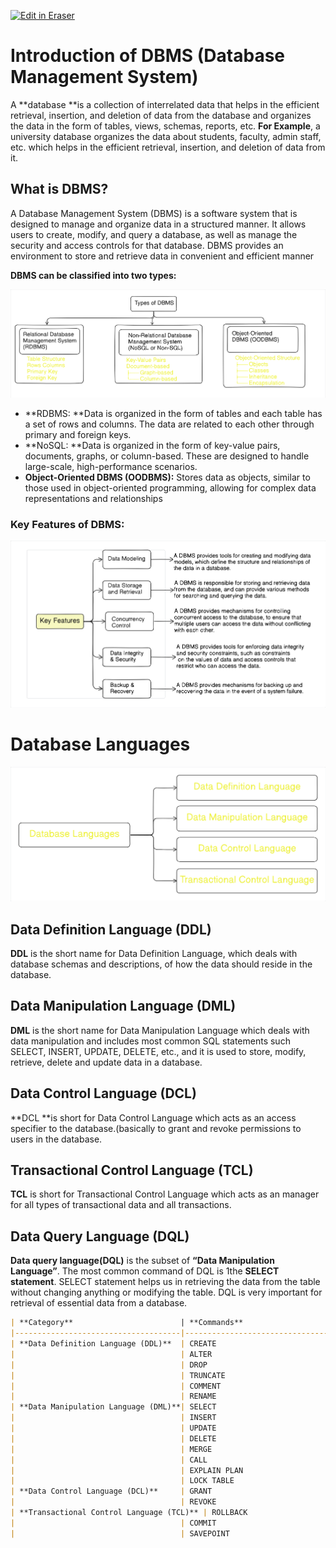 <p><a target="_blank" href="https://app.eraser.io/workspace/SoAZWqIyNfuLnfJG69BC" id="edit-in-eraser-github-link"><img alt="Edit in Eraser" src="https://firebasestorage.googleapis.com/v0/b/second-petal-295822.appspot.com/o/images%2Fgithub%2FOpen%20in%20Eraser.svg?alt=media&amp;token=968381c8-a7e7-472a-8ed6-4a6626da5501"></a></p>

# Introduction of DBMS (Database Management System)
A **database **is a collection of interrelated data that helps in the efficient retrieval, insertion, and deletion of data from the database and organizes the data in the form of tables, views, schemas, reports, etc. **For Example**, a university database organizes the data about students, faculty, admin staff, etc. which helps in the efficient retrieval, insertion, and deletion of data from it.

## What is DBMS?
A Database Management System (DBMS) is a software system that is designed to manage and organize data in a structured manner. It allows users to create, modify, and query a database, as well as manage the security and access controls for that database. DBMS provides an environment to store and retrieve data in convenient and efficient manner

**DBMS can be classified into two types:**

![Figure 1](/.eraser/SoAZWqIyNfuLnfJG69BC___v9mbn5vT6UcEXRnIU8fiBfvMxrF3___---figure---ucdXHkmSCswShjJt3fdHs---figure---ta711QFKI1XLSLh4ZMH9fg.png "Figure 1")

- **RDBMS: **Data is organized in the form of tables and each table has a set of rows and columns. The data are related to each other through primary and foreign keys.
- **NoSQL: **Data is organized in the form of key-value pairs, documents, graphs, or column-based. These are designed to handle large-scale, high-performance scenarios.
- **Object-Oriented DBMS (OODBMS):** Stores data as objects, similar to those used in object-oriented programming, allowing for complex data representations and relationships
### Key Features of DBMS:
![Figure 3](/.eraser/SoAZWqIyNfuLnfJG69BC___v9mbn5vT6UcEXRnIU8fiBfvMxrF3___---figure---fBYoLTeByaQVJhSBFDuSI---figure---vziU3Rlwqb9_xWOy3myXgA.png "Figure 3")

# Database Languages
![Figure 4](/.eraser/SoAZWqIyNfuLnfJG69BC___v9mbn5vT6UcEXRnIU8fiBfvMxrF3___---figure---EYXnvmYMbat5_IJMVwxxh---figure---FMkNCcuqFYeHLCABzV6kJg.png "Figure 4")

## Data Definition Language (DDL)
**DDL** is the short name for Data Definition Language, which deals with database schemas and descriptions, of how the data should reside in the database.

## Data Manipulation Language (DML)
**DML** is the short name for Data Manipulation Language which deals with data manipulation and includes most common SQL statements such SELECT, INSERT, UPDATE, DELETE, etc., and it is used to store, modify, retrieve, delete and update data in a database. 

## Data Control Language (DCL)
**DCL **is short for Data Control Language which acts as an access specifier to the database.(basically to grant and revoke permissions to users in the database.

## Transactional Control Language (TCL)
**TCL** is short for Transactional Control Language which acts as an manager for all types of transactional data and all transactions.

## Data Query Language (DQL)
**Data query language(DQL)** is the subset of **“Data Manipulation Language”**. The most common command of DQL is 1the **SELECT statement**. SELECT statement helps us in retrieving the data from the table without changing anything or modifying the table. DQL is very important for retrieval of essential data from a database.

```markdown
| **Category**                        | **Commands**                                                                                       | **Description**                                                                                                      |
|-------------------------------------|----------------------------------------------------------------------------------------------------|----------------------------------------------------------------------------------------------------------------------|
| **Data Definition Language (DDL)**  | CREATE                                                                                            | Create a database and its objects like tables, indexes, views, stored procedures, functions, and triggers.           |
|                                     | ALTER                                                                                             | Alters the structure of the existing database.                                                                       |
|                                     | DROP                                                                                              | Deletes objects from the database.                                                                                   |
|                                     | TRUNCATE                                                                                          | Removes all records from a table and frees the space allocated for the records.                                       |
|                                     | COMMENT                                                                                           | Adds comments to the data dictionary.                                                                                |
|                                     | RENAME                                                                                            | Renames an object.                                                                                                   |
| **Data Manipulation Language (DML)**| SELECT                                                                                            | Retrieves data from a database.                                                                                      |
|                                     | INSERT                                                                                            | Inserts data into a table.                                                                                           |
|                                     | UPDATE                                                                                            | Updates existing data within a table.                                                                                |
|                                     | DELETE                                                                                            | Deletes records from a database table.                                                                               |
|                                     | MERGE                                                                                             | Performs UPSERT operation (insert or update).                                                                        |
|                                     | CALL                                                                                              | Calls a PL/SQL or Java subprogram.                                                                                   |
|                                     | EXPLAIN PLAN                                                                                      | Displays the execution plan for a SQL query.                                                                         |
|                                     | LOCK TABLE                                                                                        | Controls concurrency by locking tables.                                                                              |
| **Data Control Language (DCL)**     | GRANT                                                                                             | Grants permissions to users for running DML commands on a table.                                                     |
|                                     | REVOKE                                                                                            | Revokes permissions from users for running DML commands on a table.                                                  |
| **Transactional Control Language (TCL)** | ROLLBACK                                                                                        | Cancels or undoes changes made to the database.                                                                      |
|                                     | COMMIT                                                                                            | Saves changes made to the database permanently.                                                                      |
|                                     | SAVEPOINT                                                                                         | Sets a savepoint to save the current state of the database transaction temporarily.                                   |
```




<!--- Eraser file: https://app.eraser.io/workspace/SoAZWqIyNfuLnfJG69BC --->